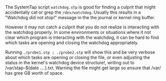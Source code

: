 The SystemTap script `watchdog.stp` is good for finding a culprit that might accidentally cat or grep the `/dev/watchdog`.
Usually this results in a "Watchdog did not stop!" message in the the journal or kernel ring buffer. 

However it may not catch a culprit that you do not realize is interacting with the watchdog properly.
In some environments or situations where it not clear which program is interacting with the watchdog,
it can be hard to find which tasks are opening and closing the watchdog appropriately. 

Running `./probe1.stp ; ./probe2.stp` will show this and be very verbose about which tasks are opening 
or closing the file, or even adjusting the status in the kernel's watchdog device structure!, writing 
out to /var/stap-$(date ....).txt. Warning the file might get large so ensure that /var/ has gree
GB worth of space.
